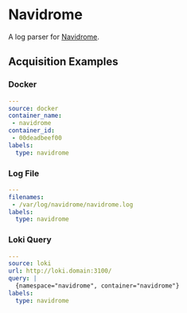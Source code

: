 # Navidrome

A log parser for [Navidrome](https://www.navidrome.org/).

## Acquisition Examples

### Docker
```yaml
---
source: docker
container_name:
 - navidrome
container_id:
 - 00deadbeef00
labels:
  type: navidrome
```

### Log File
```yaml
---
filenames:
 - /var/log/navidrome/navidrome.log
labels:
  type: navidrome
```

### Loki Query
```yaml
---
source: loki
url: http://loki.domain:3100/
query: |
  {namespace="navidrome", container="navidrome"}
labels:
  type: navidrome
```